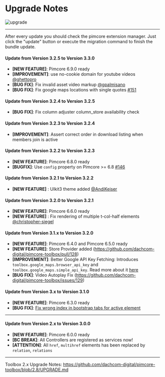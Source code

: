 # Upgrade Notes
![upgrade](https://user-images.githubusercontent.com/700119/31535145-3c01a264-affa-11e7-8d86-f04c33571f65.png)  

***

After every update you should check the pimcore extension manager. 
Just click the "update" button or execute the migration command to finish the bundle update.

#### Update from Version 3.2.5 to Version 3.3.0
- **[NEW FEATURE]**: Pimcore 6.9.0 ready
- **[IMPROVEMENT]**: use no-cookie domain for youtube videos [@ghettopro](https://github.com/dachcom-digital/pimcore-toolbox/pull/153)
- **[BUG FIX]**: Fix invalid asset video markup [@gpalmisano](https://github.com/dachcom-digital/pimcore-toolbox/pull/154)
- **[BUG FIX]**: Fix google maps locations with single quotes [#151](https://github.com/dachcom-digital/pimcore-toolbox/issues/151)

#### Update from Version 3.2.4 to Version 3.2.5
- **[BUG FIX]**: Fix column adjuster column_store availability check

#### Update from Version 3.2.3 to Version 3.2.4
- **[IMPROVEMENT]**: Assert correct order in download listing when members join is active

#### Update from Version 3.2.2 to Version 3.2.3
- **[NEW FEATURE]**: Pimcore 6.8.0 ready
- **[BUGFIX]**: Use `config` property on Pimcore >= 6.8 [#146](https://github.com/dachcom-digital/pimcore-toolbox/issues/146)

#### Update from Version 3.2.1 to Version 3.2.2
- **[NEW FEATURE]** : UIkit3 theme added [@AndiKeiser](https://github.com/dachcom-digital/pimcore-toolbox/pull/138)

#### Update from Version 3.2.0 to Version 3.2.1
- **[NEW FEATURE]**: Pimcore 6.6.0 ready
- **[NEW FEATURE]** : Fix rendering of multiple t-col-half elements [@christopher-siegel](https://github.com/dachcom-digital/pimcore-toolbox/pull/135)

#### Update from Version 3.1.x to Version 3.2.0
- **[NEW FEATURE]**: Pimcore 6.4.0 and Pimcore 6.5.0 ready
- **[NEW FEATURE]**: Store Provider added (https://github.com/dachcom-digital/pimcore-toolbox/pull/128)
- **[IMPROVEMENT]**: Better Google API Key Fetching: Introduces `toolbox.google_maps.browser_api_key` and `toolbox.google_maps.simple_api_key`. Read more about it [here](./docs/11_ElementsOverview.md#google-map)
- **[BUG FIX]**: Video Autoplay Fix (https://github.com/dachcom-digital/pimcore-toolbox/issues/129)

#### Update from Version 3.x to Version 3.1.0
- **[NEW FEATURE]**: Pimcore 6.3.0 ready
- **[BUG FIX]**: [Fix wrong index in bootstrap tabs for active element](https://github.com/dachcom-digital/pimcore-toolbox/issues/119)

***

#### Update from Version 2.x to Version 3.0.0
- **[NEW FEATURE]**: Pimcore 6.0.0 ready
- **[BC BREAK]**: All Controllers are registered as services now!
- **[ATTENTION]**: All `href`, `multihref` elements has been replaced by `relation`, `relations`

***

Toolbox 2.x Upgrade Notes: https://github.com/dachcom-digital/pimcore-toolbox/blob/2.8/UPGRADE.md
